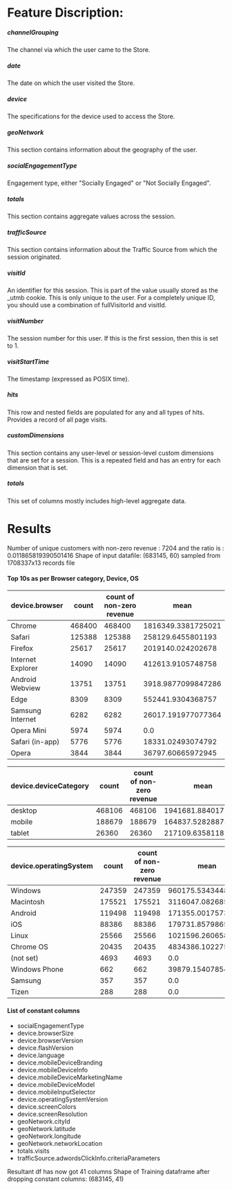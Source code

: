 # Feature Discription:

##### channelGrouping
The channel via which the user came to the Store.
##### date
The date on which the user visited the Store.
##### device 
The specifications for the device used to access the Store.
##### geoNetwork 
This section contains information about the geography of the user.
##### socialEngagementType 
Engagement type, either "Socially Engaged" or "Not Socially Engaged".
##### totals 
This section contains aggregate values across the session.
##### trafficSource 
This section contains information about the Traffic Source from which the session originated.
##### visitId 
An identifier for this session. This is part of the value usually stored as the _utmb cookie. This is only unique to the user. For a completely unique ID, you should use a combination of fullVisitorId and visitId.
##### visitNumber 
The session number for this user. If this is the first session, then this is set to 1.
##### visitStartTime 
The timestamp (expressed as POSIX time).
##### hits 
This row and nested fields are populated for any and all types of hits. Provides a record of all page visits.
##### customDimensions 
This section contains any user-level or session-level custom dimensions that are set for a session. This is a repeated field and has an entry for each dimension that is set.
##### totals 
This set of columns mostly includes high-level aggregate data.

# Results

Number of unique customers with non-zero revenue :  7204 and the ratio is :  0.011865819390501416
Shape of input datafile: (683145, 60) sampled from 1708337x13 records file

#### Top 10s as per Browser category, Device, OS

| device.browser    | count  | count of non-zero revenue | mean               |
|-------------------|--------|---------------------------|--------------------|
| Chrome            | 468400 | 468400                    | 1816349.3381725021 |
| Safari            | 125388 | 125388                    | 258129.6455801193  |
| Firefox           | 25617  | 25617                     | 2019140.024202678  |
| Internet Explorer | 14090  | 14090                     | 412613.9105748758  |
| Android Webview   | 13751  | 13751                     | 3918.9877099847286 |
| Edge              | 8309   | 8309                      | 552441.9304368757  |
| Samsung Internet  | 6282   | 6282                      | 26017.191977077364 |
| Opera Mini        | 5974   | 5974                      | 0.0                |
| Safari (in-app)   | 5776   | 5776                      | 18331.02493074792  |
| Opera             | 3844   | 3844                      | 36797.60665972945  |

| device.deviceCategory | count  | count of non-zero revenue | mean               |
|-----------------------|--------|---------------------------|--------------------|
| desktop               | 468106 | 468106                    | 1941681.8840177224 |
| mobile                | 188679 | 188679                    | 164837.52828878677 |
| tablet                | 26360  | 26360                     | 217109.6358118361  |

| device.operatingSystem | count  | count of non-zero revenue | mean               |
|------------------------|--------|---------------------------|--------------------|
| Windows                | 247359 | 247359                    | 960175.5343448187  |
| Macintosh              | 175521 | 175521                    | 3116047.082685263  |
| Android                | 119498 | 119498                    | 171355.0017573516  |
| iOS                    | 88386  | 88386                     | 179731.85798655896 |
| Linux                  | 25566  | 25566                     | 1021596.2606586873 |
| Chrome OS              | 20435  | 20435                     | 4834386.1022755075 |
| (not set)              | 4693   | 4693                      | 0.0                |
| Windows Phone          | 662    | 662                       | 39879.15407854985  |
| Samsung                | 357    | 357                       | 0.0                |
| Tizen                  | 288    | 288                       | 0.0                |

#### List of constant columns
* socialEngagementType
* device.browserSize 
* device.browserVersion 
* device.flashVersion 
* device.language 
* device.mobileDeviceBranding 
* device.mobileDeviceInfo 
* device.mobileDeviceMarketingName 
* device.mobileDeviceModel 
* device.mobileInputSelector 
* device.operatingSystemVersion 
* device.screenColors 
* device.screenResolution 
* geoNetwork.cityId 
* geoNetwork.latitude 
* geoNetwork.longitude 
* geoNetwork.networkLocation 
* totals.visits 
* trafficSource.adwordsClickInfo.criteriaParameters

Resultant df has now got 41 columns
Shape of Training dataframe after dropping constant columns: (683145, 41)
